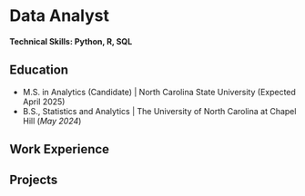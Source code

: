 # Data Analyst

#### Technical Skills: Python, R, SQL

## Education							       		
- M.S. in Analytics (Candidate) | North Carolina State University (Expected April 2025)	 			        		
- B.S., Statistics and Analytics | The University of North Carolina at Chapel Hill (_May 2024_)

## Work Experience

## Projects
